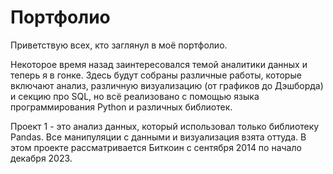 # Портфолио

Приветствую всех, кто заглянул в моё портфолио.

Некоторое время назад заинтересовался темой аналитики данных и теперь я в гонке.
Здесь будут собраны различные работы, которые включают анализ, различную визуализацию (от графиков до Дэшборда) и секцию про SQL, но всё реализовано с помощью языка программирования Python и различных библиотек.

Проект 1 - это анализ данных, который использовал только библиотеку Pandas. Все манипуляции с данными и визуализация взята оттуда.
В этом проекте рассматривается Биткоин с сентября 2014 по начало декабря 2023.
